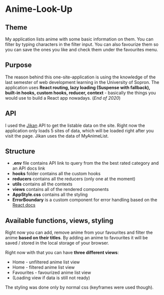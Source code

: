 # Anime-Look-Up

## Theme

My application lists anime with some basic information on them. You can filter by typing characters in the filter input. You can also favourize them so you can save the ones you like and check them under the favourites menu.

## Purpose

The reason behind this one-site-application is using the knowledge of the last semester of web development learning in the University of Sopron. The application uses **React routing, lazy loading (Suspense with fallback), built-in hooks, custom hooks, reducer, context** - basically the things you would use to build a React app nowadays. (_End of 2020_)

## API

I used the [Jikan](https://jikan.moe/) API to get the listable data on the site. Right now the application only loads 5 sites of data, which will be loaded right after you visit the page. Jikan uses the data of MyAnimeList.

## Structure

- **.env** file contains API link to query from the the best rated category and an API docs link
- **hooks** folder contains all the custom hooks
- **reducers** contains all the reducers (only one at the moment)
- **utils** contains all the contexts
- **views** contains all of the rendered components
- **AppStyle.css** contains all the styling
- **ErrorBoundary** is a custom component for error handling based on the [React docs](https://reactjs.org/docs/error-boundaries.html)

## Available functions, views, styling

Right now you can add, remove anime from your favourites and filter the anime **based on their titles**. By adding an anime to favourites it will be saved / stored in the local storage of your browser.

Right now with that you can have **three different views**:

- Home - unfiltered anime list view
- Home - filtered anime list view
- Favourites - favourized anime list view
- (Loading view if data is still not ready)

The styling was done only by normal css (keyframes were used though).
